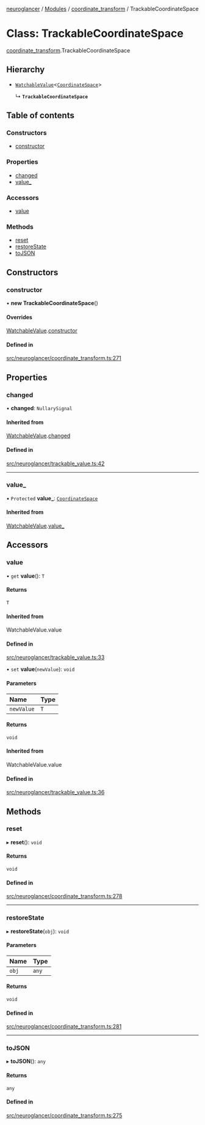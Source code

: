 [neuroglancer](../README.md) / [Modules](../modules.md) / [coordinate\_transform](../modules/coordinate_transform.md) / TrackableCoordinateSpace

# Class: TrackableCoordinateSpace

[coordinate_transform](../modules/coordinate_transform.md).TrackableCoordinateSpace

## Hierarchy

- [`WatchableValue`](trackable_value.WatchableValue.md)<[`CoordinateSpace`](../interfaces/coordinate_transform.CoordinateSpace.md)\>

  ↳ **`TrackableCoordinateSpace`**

## Table of contents

### Constructors

- [constructor](coordinate_transform.TrackableCoordinateSpace.md#constructor)

### Properties

- [changed](coordinate_transform.TrackableCoordinateSpace.md#changed)
- [value\_](coordinate_transform.TrackableCoordinateSpace.md#value_)

### Accessors

- [value](coordinate_transform.TrackableCoordinateSpace.md#value)

### Methods

- [reset](coordinate_transform.TrackableCoordinateSpace.md#reset)
- [restoreState](coordinate_transform.TrackableCoordinateSpace.md#restorestate)
- [toJSON](coordinate_transform.TrackableCoordinateSpace.md#tojson)

## Constructors

### constructor

• **new TrackableCoordinateSpace**()

#### Overrides

[WatchableValue](trackable_value.WatchableValue.md).[constructor](trackable_value.WatchableValue.md#constructor)

#### Defined in

[src/neuroglancer/coordinate_transform.ts:271](https://github.com/ActiveBrainAtlas2/neuroglancer/blob/b9eb98e6/src/neuroglancer/coordinate_transform.ts#L271)

## Properties

### changed

• **changed**: `NullarySignal`

#### Inherited from

[WatchableValue](trackable_value.WatchableValue.md).[changed](trackable_value.WatchableValue.md#changed)

#### Defined in

[src/neuroglancer/trackable_value.ts:42](https://github.com/ActiveBrainAtlas2/neuroglancer/blob/b9eb98e6/src/neuroglancer/trackable_value.ts#L42)

___

### value\_

• `Protected` **value\_**: [`CoordinateSpace`](../interfaces/coordinate_transform.CoordinateSpace.md)

#### Inherited from

[WatchableValue](trackable_value.WatchableValue.md).[value_](trackable_value.WatchableValue.md#value_)

## Accessors

### value

• `get` **value**(): `T`

#### Returns

`T`

#### Inherited from

WatchableValue.value

#### Defined in

[src/neuroglancer/trackable_value.ts:33](https://github.com/ActiveBrainAtlas2/neuroglancer/blob/b9eb98e6/src/neuroglancer/trackable_value.ts#L33)

• `set` **value**(`newValue`): `void`

#### Parameters

| Name | Type |
| :------ | :------ |
| `newValue` | `T` |

#### Returns

`void`

#### Inherited from

WatchableValue.value

#### Defined in

[src/neuroglancer/trackable_value.ts:36](https://github.com/ActiveBrainAtlas2/neuroglancer/blob/b9eb98e6/src/neuroglancer/trackable_value.ts#L36)

## Methods

### reset

▸ **reset**(): `void`

#### Returns

`void`

#### Defined in

[src/neuroglancer/coordinate_transform.ts:278](https://github.com/ActiveBrainAtlas2/neuroglancer/blob/b9eb98e6/src/neuroglancer/coordinate_transform.ts#L278)

___

### restoreState

▸ **restoreState**(`obj`): `void`

#### Parameters

| Name | Type |
| :------ | :------ |
| `obj` | `any` |

#### Returns

`void`

#### Defined in

[src/neuroglancer/coordinate_transform.ts:281](https://github.com/ActiveBrainAtlas2/neuroglancer/blob/b9eb98e6/src/neuroglancer/coordinate_transform.ts#L281)

___

### toJSON

▸ **toJSON**(): `any`

#### Returns

`any`

#### Defined in

[src/neuroglancer/coordinate_transform.ts:275](https://github.com/ActiveBrainAtlas2/neuroglancer/blob/b9eb98e6/src/neuroglancer/coordinate_transform.ts#L275)

